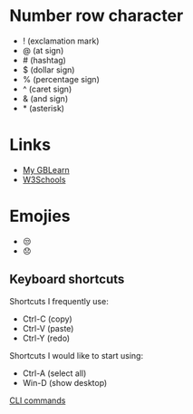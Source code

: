 # Number row character
* ! (exclamation mark)
* @ (at sign)
* \# (hashtag)
* $ (dollar sign)
* % (percentage sign)
* ^ (caret sign)
* & (and sign)
* \* (asterisk)
# Links
* [My GBLearn](https://my.gblearn.com/)
* [W3Schools](https://www.bing.com/ck/a?!&&p=af835593f9bc87c4JmltdHM9MTcyNjcwNDAwMCZpZ3VpZD0xOWE3NDkzMi1jMGE5LTY3YjctM2I3OC01ZDFjYzFiZDY2YWMmaW5zaWQ9NTIwOQ&ptn=3&ver=2&hsh=3&fclid=19a74932-c0a9-67b7-3b78-5d1cc1bd66ac&psq=w3schools&u=a1aHR0cHM6Ly93d3cudzNzY2hvb2xzLmNvbS8&ntb=1)
# Emojies
* 😒
* 😞
## Keyboard shortcuts
Shortcuts I frequently use: 
- Ctrl-C (copy)
- Ctrl-V (paste)
- Ctrl-Y (redo)

Shortcuts I would like to start using: 
- Ctrl-A (select all)
- Win-D (show desktop)

[CLI commands](docs/cli.md)
  
